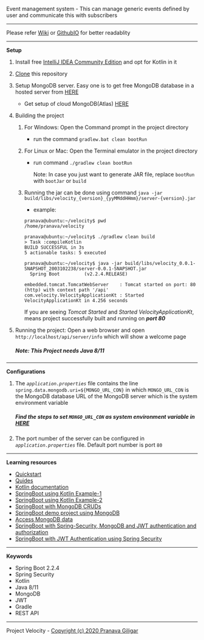 Event management system - This can manage generic events defined by user and communicate this with subscribers

---

Please refer [Wiki](https://github.com/pranavagiligar/velocity/wiki) or [GithubIO](https://pranavagiligar.github.io/velocity/) for better readablity

---

**Setup**
1. Install free [IntelliJ IDEA Community Edition](https://www.jetbrains.com/idea/download/#section=mac) and opt for Kotlin in it 
2. [Clone](https://github.com/pranavagiligar/demospring.git) this repository
3. Setup MongoDB server. Easy one is to get free MongoDB database in a hosted server from [HERE](https://account.mongodb.com/account/login)
   - Get setup of cloud MongoDB(Atlas) [HERE](docs/CLOUD_MONGODB_SETUP.md)   
4. Building the project
    1. For Windows: Open the Command prompt in the project directory
        * run the command `gradlew.bat clean bootRun`
    2. For Linux or Mac: Open the Terminal emulator in the project directory
        * run command `./gradlew clean bootRun`
        
             Note: In case you just want to generate JAR file, replace `bootRun` with `bootJar` or `build`
        
    3. Running the jar can be done using command `java -jar build/libs/velocity_{version}_{yyMMddHHmm}/server-{version}.jar`
       - example: 

        ```
        pranava@ubuntu:~/velocity$ pwd
        /home/pranava/velocity
        
        pranava@ubuntu:~/velocity$ ./gradlew clean build
        > Task :compileKotlin
        BUILD SUCCESSFUL in 3s
        5 actionable tasks: 5 executed
        
        pranava@ubuntu:~/velocity$ java -jar build/libs/velocity_0.0.1-SNAPSHOT_2003102238/server-0.0.1-SNAPSHOT.jar
          Spring Boot         (v2.2.4.RELEASE)
      
        embedded.tomcat.TomcatWebServer    : Tomcat started on port: 80 (http) with context path '/api'
        com.velocity.VelocityApplicationKt : Started VelocityApplicationKt in 4.256 seconds
       ```
       
       If you are seeing _Tomcat Started_ and _Started VelocityApplicationKt_, means project successfully built and running on _**port 80**_
   
 5. Running the project: Open a web browser and open `http://localhost/api/server/info` which will show a welcome page
 
    ##### Note: This Project needs Java 8/11
 
---

**Configurations**
1. The _`application.properties`_ file contains the line
`spring.data.mongodb.uri=${MONGO_URL_CON}`
in which `MONGO_URL_CON` is the MongoDB database URL of the MongoDB server which is the system environment variable

   #####  Find the steps to set `MONGO_URL_CON` as system environment variable in [HERE](docs/ENV_CONFIG.md)

2. The port number of the server can be configured in _`application.properties`_ file. Default port number is port `80`

---

**Learning resources**
+ [Quickstart](https://spring.io/quickstart)
+ [Quides](https://spring.io/guides)
+ [Kotlin documentation](https://kotlinlang.org/docs/reference/)
+ [SpringBoot using Kotlin Example-1](https://spring.io/guides/tutorials/spring-boot-kotlin/)
+ [SpringBoot using Kotlin Example-2](https://developer.okta.com/blog/2019/09/17/build-a-spring-boot-kotlin-app)
+ [SpringBoot with MongoDB CRUDs](https://www.devglan.com/spring-boot/spring-boot-mongodb-crud)
+ [SpringBoot demo project using MongoDB](https://github.com/spring-guides/tut-spring-boot-kotlin)
+ [Access MongoDB data](https://spring.io/guides/gs/accessing-data-mongodb/)
+ [SpringBoot with Spring-Security, MongoDB and JWT authentication and authorization](https://bezkoder.com/spring-boot-jwt-auth-mongodb/)
+ [SpringBoot with JWT Authentication using Spring Security](https://auth0.com/blog/implementing-jwt-authentication-on-spring-boot/)

---

**Keywords**
+ Spring Boot 2.2.4
+ Spring Security
+ Kotlin
+ Java 8/11
+ MongoDB
+ JWT
+ Gradle 
+ REST API

---

Project Velocity -
[Copyright (c) 2020 Pranava Giligar](https://github.com/pranavagiligar/velocity/blob/master/LICENSE)
